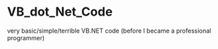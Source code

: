 # VB_dot_Net_Code
very basic/simple/terrible VB.NET code (before I became a professional programmer)
